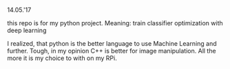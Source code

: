 14.05.'17

this repo is for my python project.
Meaning:
	train classifier
	optimization with deep learning

I realized, that python is the better language to use Machine Learning and further.
Tough, in my opinion C++ is better for image manipulation.
All the more it is my choice to with on my RPi.
 
